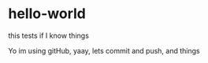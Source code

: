 # hello-world
this tests if I know things

Yo im using gitHub, yaay, lets commit and push, and things
